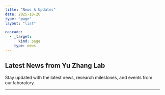 ```yaml
---
title: "News & Updates"
date: 2025-10-26
type: "page"
layout: "list"

cascade:
  - _target:
      kind: page
    type: news
---
```


## Latest News from Yu Zhang Lab

Stay updated with the latest news, research milestones, and events from our laboratory.

---
